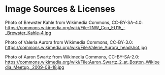 # Image Sources & Licenses

Photo of Brewster Kahle from Wikimedia Commons, CC-BY-SA-4.0: https://commons.wikimedia.org/wiki/File:TNW_Con_EU15_-_Brewster_Kahle-4.jpg

Photo of Valeria Aurora from Wikimedia Commons, CC-BY-3.0: https://commons.wikimedia.org/wiki/File:Valerie_Aurora_headshot.jpg

Photo of Aaron Swartz from Wikimedia Commons, CC-BY-SA-2.0:
https://commons.wikimedia.org/wiki/File:Aaron_Swartz_2_at_Boston_Wikipedia_Meetup,_2009-08-18.jpg
